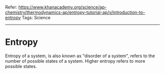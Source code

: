 Refer: https://www.khanacademy.org/science/ap-chemistry/thermodynamics-ap/entropy-tutorial-ap/v/introduction-to-entropy
Tags: Science

---

# Entropy

Entropy of a system, is also known as "disorder of a system", refers to the number of possible states of a system. Higher entropy refers to more possible states. 


